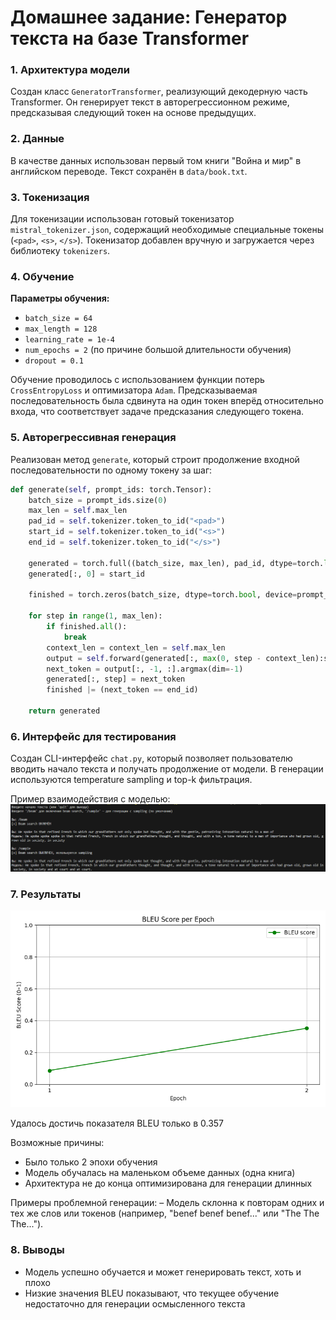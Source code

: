 # Домашнее задание: Генератор текста на базе Transformer

### 1. Архитектура модели

Создан класс `GeneratorTransformer`, реализующий декодерную часть Transformer. Он генерирует текст в авторегрессионном режиме, предсказывая следующий токен на основе предыдущих.

### 2. Данные

В качестве данных использован первый том книги "Война и мир" в английском переводе. Текст сохранён в `data/book.txt`.

### 3. Токенизация

Для токенизации использован готовый токенизатор `mistral_tokenizer.json`, содержащий необходимые специальные токены (`<pad>`, `<s>`, `</s>`). Токенизатор добавлен вручную и загружается через библиотеку `tokenizers`.

### 4. Обучение

**Параметры обучения:**
- `batch_size = 64`
- `max_length = 128`
- `learning_rate = 1e-4`
- `num_epochs = 2` (по причине большой длительности обучения)
- `dropout = 0.1`

Обучение проводилось с использованием функции потерь `CrossEntropyLoss` и оптимизатора `Adam`. Предсказываемая последовательность была сдвинута на один токен вперёд относительно входа, что соответствует задаче предсказания следующего токена.

### 5. Авторегрессивная генерация

Реализован метод `generate`, который строит продолжение входной последовательности по одному токену за шаг:

```python
def generate(self, prompt_ids: torch.Tensor):
    batch_size = prompt_ids.size(0)
    max_len = self.max_len
    pad_id = self.tokenizer.token_to_id("<pad>")
    start_id = self.tokenizer.token_to_id("<s>")
    end_id = self.tokenizer.token_to_id("</s>")

    generated = torch.full((batch_size, max_len), pad_id, dtype=torch.long, device=prompt_ids.device)
    generated[:, 0] = start_id

    finished = torch.zeros(batch_size, dtype=torch.bool, device=prompt_ids.device)

    for step in range(1, max_len):
        if finished.all():
            break
        context_len = context_len = self.max_len
        output = self.forward(generated[:, max(0, step - context_len):step])
        next_token = output[:, -1, :].argmax(dim=-1)
        generated[:, step] = next_token
        finished |= (next_token == end_id)

    return generated
```

### 6. Интерфейс для тестирования
Создан CLI-интерфейс `chat.py`, который позволяет пользователю вводить начало текста и получать продолжение от модели. В генерации используются temperature sampling и top-k фильтрация.

Пример взаимодействия с моделью:
![Chat](https://github.com/4pokodav/lesson_6/raw/main/plots/chat.png)

### 7. Результаты
![BLEU](https://github.com/4pokodav/lesson_6/raw/main/plots/bleu.png)

Удалось достичь показателя BLEU только в 0.357 

Возможные причины:
- Было только 2 эпохи обучения
- Модель обучалась на маленьком объеме данных (одна книга)
- Архитектура не до конца оптимизирована для генерации длинных

Примеры проблемной генерации:
– Модель склонна к повторам одних и тех же слов или токенов (например, "benef benef benef..." или "The The The...").

### 8. Выводы
- Модель успешно обучается и может генерировать текст, хоть и плохо
- Низкие значения BLEU показывают, что текущее обучение недостаточно для генерации осмысленного текста
